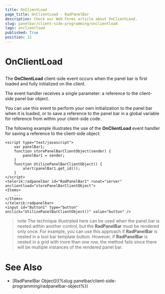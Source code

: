```yaml
---
title: OnClientLoad
page_title: OnClientLoad - RadPanelBar
description: Check our Web Forms article about OnClientLoad.
slug: panelbar/client-side-programming/onclientload
tags: onclientload
published: True
position: 12
---
```


# OnClientLoad



## 

The **OnClientLoad** client-side event occurs when the panel bar is first loaded and fully initialized on the client.

The event handler receives a single parameter: a reference to the client-side panel bar object.

You can use this event to perform your own initialization to the panel bar when it is loaded, or to save a reference to the panel bar in a global variable for reference from within your client-side code.

The following example illustrates the use of the **OnClientLoad** event handler for saving a reference to the client-side object:

````ASPNET
<script type="text/javascript">
    var panelBar1;
    function storePanelBarClientObject(sender) {
        panelBar1 = sender;
    }
    function UtilizePanelBarClientObject() {
        alert(panelBar1.get_id());
    }
</script>
<telerik:radpanelbar id="RadPanelBar1" runat="server" onclientload="storePanelBarClientObject">    
<Items> 
    ...    
</Items>
</telerik:radpanelbar>
<input id="Button1" type="button" onclick="UtilizePanelBarClientObject()" value="button" />
````





>note The technique illustrated here can be used when the panel bar is nested within another control, but the **RadPanelBar** must be rendered only once. For example, you can use this approach if **RadPanelBar** is nested in a tool bar template button. However, if **RadPanelBar** is nested in a grid with more than one row, the method fails since there will be multiple instances of the rendered panel bar.
>


# See Also

 * [RadPanelBar Object]({%slug panelbar/client-side-programming/radpanelbar-object%})
